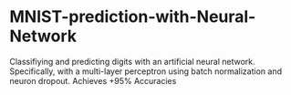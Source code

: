 # MNIST-prediction-with-Neural-Network
Classifiying and predicting digits with an artificial neural network. Specifically, with a multi-layer perceptron using batch normalization and neuron dropout. Achieves +95% Accuracies
